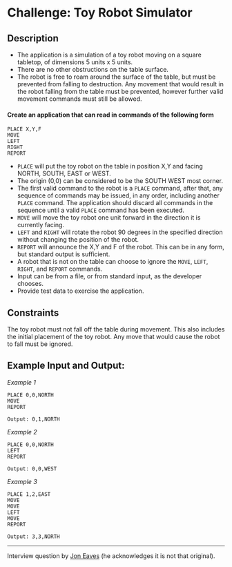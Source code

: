 # Challenge: Toy Robot Simulator

## Description

- The application is a simulation of a toy robot moving on a square tabletop, of dimensions 5 units x 5 units.
- There are no other obstructions on the table surface.
- The robot is free to roam around the surface of the table, but must be prevented from falling to destruction.  Any movement that would result in the robot falling from the table must be prevented, however further valid movement commands must still be allowed.

#### Create an application that can read in commands of the following form

    PLACE X,Y,F
    MOVE
    LEFT
    RIGHT
    REPORT

- `PLACE` will put the toy robot on the table in position X,Y and facing NORTH,
  SOUTH, EAST or WEST.
- The origin (0,0) can be considered to be the SOUTH WEST most corner.
- The first valid command to the robot is a `PLACE` command, after that, any
  sequence of commands may be issued, in any order, including another `PLACE`
  command. The application should discard all commands in the sequence until a
  valid `PLACE` command has been executed.
- `MOVE` will move the toy robot one unit forward in the direction it is
  currently facing.
- `LEFT` and `RIGHT` will rotate the robot 90 degrees in the specified direction
  without changing the position of the robot.
- `REPORT` will announce the X,Y and F of the robot. This can be in any form,
  but standard output is sufficient.
- A robot that is not on the table can choose to ignore the `MOVE`, `LEFT`,
  `RIGHT`, and `REPORT` commands.
- Input can be from a file, or from standard input, as the developer chooses.
- Provide test data to exercise the application.

## Constraints

The toy robot must not fall off the table during movement. This also includes the initial placement of the toy robot.
Any move that would cause the robot to fall must be ignored.

## Example Input and Output:

*Example 1*

    PLACE 0,0,NORTH
    MOVE
    REPORT

    Output: 0,1,NORTH


*Example 2*

    PLACE 0,0,NORTH
    LEFT
    REPORT

    Output: 0,0,WEST


*Example 3*

    PLACE 1,2,EAST
    MOVE
    MOVE
    LEFT
    MOVE
    REPORT

    Output: 3,3,NORTH


---

Interview question by [Jon Eaves][jon_eaves] (he acknowledges it is not that original).

[jon_eaves]: https://joneaves.wordpress.com/2014/07/21/toy-robot-coding-test/

